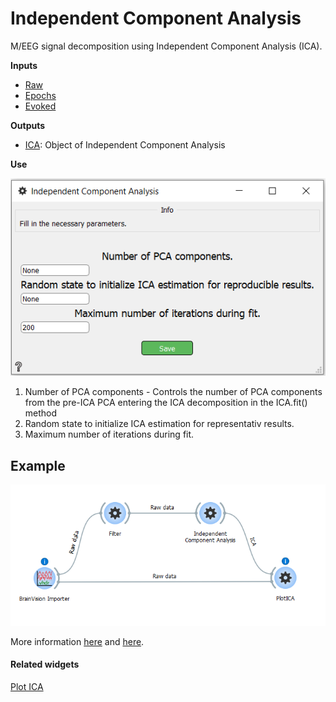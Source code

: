 Independent Component Analysis
==============================
M/EEG signal decomposition using Independent Component Analysis (ICA).


**Inputs**
- [Raw](https://mne.tools/0.17/generated/mne.io.Raw.html#mne.io.Raw)
- [Epochs](https://mne.tools/0.17/generated/mne.Epochs.html)
- [Evoked](https://mne.tools/0.17/generated/mne.Evoked.html)

**Outputs**
- [ICA](https://mne.tools/0.17/generated/mne.preprocessing.ICA.html): Object of Independent Component Analysis

**Use**

![](images/ica1.png)

1. Number of PCA components - Controls the number of PCA components from the pre-ICA PCA entering the ICA decomposition in the ICA.fit() method
2. Random state to initialize ICA estimation for representativ results.
3. Maximum number of iterations during fit.


Example
-------

![](images/exa5work.png)

More information [here](https://mne.tools/0.17/generated/mne.preprocessing.ICA.html)
and [here](https://mne.tools/stable/auto_tutorials/preprocessing/plot_40_artifact_correction_ica.html#sphx-glr-auto-tutorials-preprocessing-plot-40-artifact-correction-ica-py).

#### Related widgets

[Plot ICA](PlotICA.md)